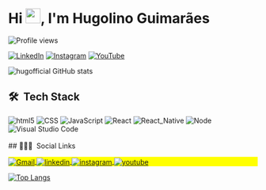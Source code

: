 <h1 align="left">Hi <img src="https://raw.githubusercontent.com/kaueMarques/kaueMarques/master/hi.gif" width="30px">, I'm Hugolino Guimarães</h1>
<p align="left"> <img src="https://komarev.com/ghpvc/?username=hugofficial&color=yellow" alt="Profile views" /> </p>

[![LinkedIn](https://img.shields.io/badge/LinkedIn-0077B5?style=for-the-badge&logo=linkedin&logoColor=white)](https://www.linkedin.com/in/hugolino-b-guimar%C3%A3es-4b906b64/)
[![Instagram](https://img.shields.io/badge/Instagram-E4405F?style=for-the-badge&logo=instagram&logoColor=white)](https://www.instagram.com/hugolino.b.g/)
[![YouTube](https://img.shields.io/badge/YouTube-FF0000?style=for-the-badge&logo=youtube&logoColor=white)](https://www.youtube.com/c/hugolinobenevidesG)




![hugofficial GitHub stats](https://github-readme-stats.vercel.app/api?username=hugofficial&show_icons=true&theme=radical)

## 🛠 &nbsp;Tech Stack

<div>
<img align="center" alt="html5" src="https://img.shields.io/badge/-HTML-05122A?style=flat&logo=HTML5"/>
<img align="center" alt="CSS" src="https://img.shields.io/badge/-CSS-05122A?style=flat&logo=CSS3&logoColor=1572B6"/>
<img align="center" alt="JavaScript" src="https://img.shields.io/badge/-JavaScript-05122A?style=flat&logo=javascript"/>
<img align="center" alt="React" src="https://img.shields.io/badge/-React-05122A?style=flat&logo=react"/>
<img align="center" alt="React_Native" src="https://img.shields.io/badge/React_Native-05122A?style=flat&logo=react"/>
<img align="center" alt="Node" src="https://img.shields.io/badge/-Node.js-05122A?style=flat&logo=node.js"/>
<img align="center" alt="Visual Studio Code" src="https://img.shields.io/badge/-Visual%20Studio%20Code-05122A?style=flat&logo=visual-studio-code&logoColor=007ACC"/>


<div>
<br />
## 👨🏽‍🦲 &nbsp;Social Links
  
</div>
<p align="left" style="background:yellow">

<a href="mailto:hugolino2609@gmail.com">
  <img align="center" alt="Gmail" src="https://img.shields.io/badge/-hugolino-05122A?style=flat&logo=gmail"/>
</a>
<a href="https://linkedin.com/in/hugolino-guimarães-4b906b64" target="_blank">
  <img align="center" src="https://img.shields.io/badge/-hugolino-05122A?style=flat&logo=linkedin" alt="linkedin"/>
</a>
<a href="https://www.instagram.com/hugolino.b.g" target="_blank">
 <img align="center" src="https://img.shields.io/badge/-hugolino-05122A?style=flat&logo=instagram" alt="instagram"/>
</a>
<a href="https://www.youtube.com/c/hugolinobenevidesG" target="_blank">
 <img align="center" src="https://img.shields.io/badge/-hugolino-05122A?style=flat&logo=youtube" alt="youtube"/>
 </a>

</p>
</div>

[![Top Langs](https://github-readme-stats.vercel.app/api/top-langs/?username=hugofficial&layout=compact&theme=radical)](https://github.com/hugofficial/github-readme-stats)
